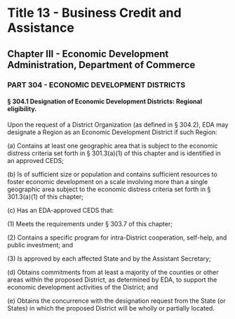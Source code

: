 
# Title 13 - Business Credit and Assistance
## Chapter III - Economic Development Administration, Department of Commerce
### PART 304 - ECONOMIC DEVELOPMENT DISTRICTS
#### § 304.1 Designation of Economic Development Districts: Regional eligibility.

Upon the request of a District Organization (as defined in § 304.2), EDA may designate a Region as an Economic Development District if such Region:

(a) Contains at least one geographic area that is subject to the economic distress criteria set forth in § 301.3(a)(1) of this chapter and is identified in an approved CEDS;

(b) Is of sufficient size or population and contains sufficient resources to foster economic development on a scale involving more than a single geographic area subject to the economic distress criteria set forth in § 301.3(a)(1) of this chapter;

(c) Has an EDA-approved CEDS that:

(1) Meets the requirements under § 303.7 of this chapter;

(2) Contains a specific program for intra-District cooperation, self-help, and public investment; and

(3) Is approved by each affected State and by the Assistant Secretary;

(d) Obtains commitments from at least a majority of the counties or other areas within the proposed District, as determined by EDA, to support the economic development activities of the District; and

(e) Obtains the concurrence with the designation request from the State (or States) in which the proposed District will be wholly or partially located.
